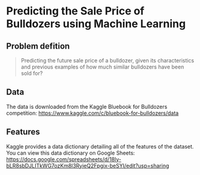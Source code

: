 # Predicting the Sale Price of Bulldozers using Machine Learning


## Problem defition

> Predicting the future sale price of a bulldozer, given its characteristics and previous examples of how much similar bulldozers have been sold for?

## Data

The data is downloaded from the Kaggle Bluebook for Bulldozers competition: https://www.kaggle.com/c/bluebook-for-bulldozers/data



## Features

Kaggle provides a data dictionary detailing all of the features of the dataset. You can view this data dictionary on Google Sheets: https://docs.google.com/spreadsheets/d/18ly-bLR8sbDJLITkWG7ozKm8l3RyieQ2Fpgix-beSYI/edit?usp=sharing
